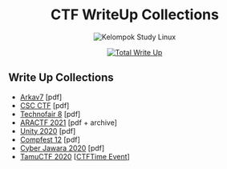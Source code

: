 <h1 align="center">CTF WriteUp Collections</h1>
<p align="center">
    <img src="https://avatars1.githubusercontent.com/u/62840982?s=400&u=55914067fefe4aeecaa9a551e4b92c509c46e6ab&v=4" alt="Kelompok Study Linux" />
</p>

<p align="center">
    <a href="https://github.com/KelompokStudiLinux/WriteUp-CTF"><img src="https://img.shields.io/badge/Total%20Write%20Up-5-blue" alt="Total Write Up" /></a>
</p>

## Write Up Collections
+ [Arkav7](./Arkav7/Arkav7_Hacking_For_아이유.pdf) [pdf]
+ [CSC CTF](./CSCCTF/WU_NCW_CyberArena_Lu_mah_mending,_lah_kita) [pdf]
+ [Technofair 8](./Technofair8/CTF_TECHNOFAIR_8.0_CTF_Demi_IU.pdf) [pdf]
+ [ARACTF 2021](./ARACTF2021) [pdf + archive]
+ [Unity 2020](./Unity2020) [pdf]
+ [Compfest 12](./Compfest12) [pdf]
+ [Cyber Jawara 2020](./CJ2020) [pdf]
+ [TamuCTF 2020](https://github.com/KelompokStudiLinux/WriteUp-CTF/tree/master/TamuCTF) [[CTFTime Event](https://ctftime.org/event/1009)]
